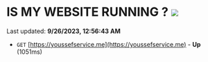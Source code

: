 # IS MY WEBSITE RUNNING ? [![](https://img.shields.io/static/v1?label=Sponsor&message=%E2%9D%A4&logo=GitHub&color=%23fe8e86)](https://github.com/sponsors/<username>)

Last updated: **9/26/2023, 12:56:43 AM**

- `GET` [https://youssefservice.me](https://youssefservice.me) - **Up** (1051ms)
